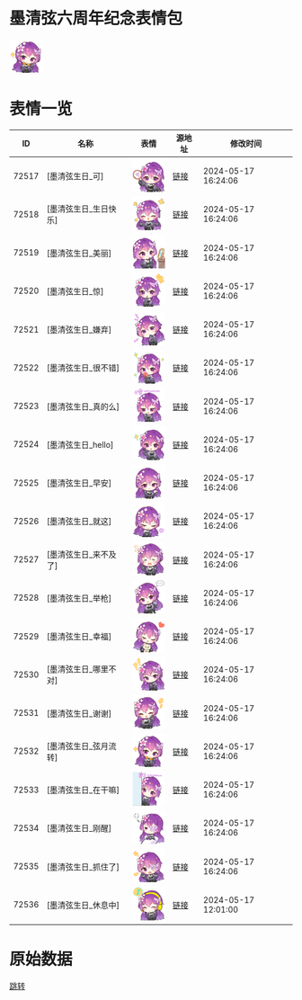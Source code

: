# 墨清弦六周年纪念表情包

<img src="./cover.png" height="60" alt="cover" />

# 表情一览

|ID|名称|表情|源地址|修改时间|
|----|----|----|----|----|
|72517|[墨清弦生日_可]|<img src="./pic/072517_%5B墨清弦生日_可%5D.png" height="60" alt="可"/>|[链接](https://i0.hdslb.com/bfs/emote/0a39ac52c830ddd305d4855d2ae7d913622e9582.png)|2024-05-17 16:24:06|
|72518|[墨清弦生日_生日快乐]|<img src="./pic/072518_%5B墨清弦生日_生日快乐%5D.png" height="60" alt="生日快乐"/>|[链接](https://i0.hdslb.com/bfs/emote/51c87d9151df09bf611d48333244a6e6da7b4503.png)|2024-05-17 16:24:06|
|72519|[墨清弦生日_美丽]|<img src="./pic/072519_%5B墨清弦生日_美丽%5D.png" height="60" alt="美丽"/>|[链接](https://i0.hdslb.com/bfs/emote/4db71665a3b7944431a8e8a14fca3e7ff5563886.png)|2024-05-17 16:24:06|
|72520|[墨清弦生日_惊]|<img src="./pic/072520_%5B墨清弦生日_惊%5D.png" height="60" alt="惊"/>|[链接](https://i0.hdslb.com/bfs/emote/60f6068dae688136ec0d88a1c27e039f3ef0eb4d.png)|2024-05-17 16:24:06|
|72521|[墨清弦生日_嫌弃]|<img src="./pic/072521_%5B墨清弦生日_嫌弃%5D.png" height="60" alt="嫌弃"/>|[链接](https://i0.hdslb.com/bfs/emote/f443f4ec04e23b92e6bc4b7a8da517e4a03c435e.png)|2024-05-17 16:24:06|
|72522|[墨清弦生日_很不错]|<img src="./pic/072522_%5B墨清弦生日_很不错%5D.png" height="60" alt="很不错"/>|[链接](https://i0.hdslb.com/bfs/emote/541a453cef5128521cd3b0ca8e7a44ac80b3318d.png)|2024-05-17 16:24:06|
|72523|[墨清弦生日_真的么]|<img src="./pic/072523_%5B墨清弦生日_真的么%5D.png" height="60" alt="真的么"/>|[链接](https://i0.hdslb.com/bfs/emote/694dfe46e6de8a8589e23783a8fbaaba06e782d1.png)|2024-05-17 16:24:06|
|72524|[墨清弦生日_hello]|<img src="./pic/072524_%5B墨清弦生日_hello%5D.png" height="60" alt="hello"/>|[链接](https://i0.hdslb.com/bfs/emote/2e23b3109dbc63fcf3b6351c70d36d57f9df7b06.png)|2024-05-17 16:24:06|
|72525|[墨清弦生日_早安]|<img src="./pic/072525_%5B墨清弦生日_早安%5D.png" height="60" alt="早安"/>|[链接](https://i0.hdslb.com/bfs/emote/9c60a58ecb9aab1245977a7f4f20dbd543ee43b8.png)|2024-05-17 16:24:06|
|72526|[墨清弦生日_就这]|<img src="./pic/072526_%5B墨清弦生日_就这%5D.png" height="60" alt="就这"/>|[链接](https://i0.hdslb.com/bfs/emote/c675bee04977e8b525a068eca688a8989fb4742e.png)|2024-05-17 16:24:06|
|72527|[墨清弦生日_来不及了]|<img src="./pic/072527_%5B墨清弦生日_来不及了%5D.png" height="60" alt="来不及了"/>|[链接](https://i0.hdslb.com/bfs/emote/7550b24dd5ddfb1bc89555d8c7638e9671fb9072.png)|2024-05-17 16:24:06|
|72528|[墨清弦生日_举枪]|<img src="./pic/072528_%5B墨清弦生日_举枪%5D.png" height="60" alt="举枪"/>|[链接](https://i0.hdslb.com/bfs/emote/6de5efd7fe0c5084bc9ed799ea5abbb3e3d4289b.png)|2024-05-17 16:24:06|
|72529|[墨清弦生日_幸福]|<img src="./pic/072529_%5B墨清弦生日_幸福%5D.png" height="60" alt="幸福"/>|[链接](https://i0.hdslb.com/bfs/emote/e79b56f2a3bb1b7ccded8f128f7d01e28eef1037.png)|2024-05-17 16:24:06|
|72530|[墨清弦生日_哪里不对]|<img src="./pic/072530_%5B墨清弦生日_哪里不对%5D.png" height="60" alt="哪里不对"/>|[链接](https://i0.hdslb.com/bfs/emote/9cfd7c19c1a55b535e36fe4eb08f76b9ddeb378b.png)|2024-05-17 16:24:06|
|72531|[墨清弦生日_谢谢]|<img src="./pic/072531_%5B墨清弦生日_谢谢%5D.png" height="60" alt="谢谢"/>|[链接](https://i0.hdslb.com/bfs/emote/0ee2aea9cbaece8d3a71ea56829bfb1b2226fdab.png)|2024-05-17 16:24:06|
|72532|[墨清弦生日_弦月流转]|<img src="./pic/072532_%5B墨清弦生日_弦月流转%5D.png" height="60" alt="弦月流转"/>|[链接](https://i0.hdslb.com/bfs/emote/ed803554c15794166004db750e5675ebbfee5a50.png)|2024-05-17 16:24:06|
|72533|[墨清弦生日_在干嘛]|<img src="./pic/072533_%5B墨清弦生日_在干嘛%5D.png" height="60" alt="在干嘛"/>|[链接](https://i0.hdslb.com/bfs/emote/e041dc1adcdabc7664ada0b8ef95d515c9182684.png)|2024-05-17 16:24:06|
|72534|[墨清弦生日_刚醒]|<img src="./pic/072534_%5B墨清弦生日_刚醒%5D.png" height="60" alt="刚醒"/>|[链接](https://i0.hdslb.com/bfs/emote/ba13d7a3911c7071287f1fdf4f44f4fcf6fcca4a.png)|2024-05-17 16:24:06|
|72535|[墨清弦生日_抓住了]|<img src="./pic/072535_%5B墨清弦生日_抓住了%5D.png" height="60" alt="抓住了"/>|[链接](https://i0.hdslb.com/bfs/emote/55eca8cc417a7b79fa493513aedff857a141afb6.png)|2024-05-17 16:24:06|
|72536|[墨清弦生日_休息中]|<img src="./pic/072536_%5B墨清弦生日_休息中%5D.png" height="60" alt="休息中"/>|[链接](https://i0.hdslb.com/bfs/emote/2dc4665f2aa357155e226ddf09df2f336e5b9725.png)|2024-05-17 12:01:00|

# 原始数据

[跳转](./raw.json)

